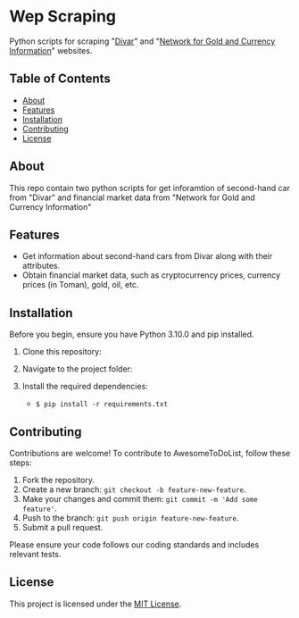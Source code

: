 # Wep Scraping

Python scripts for scraping "[Divar](https://divar.ir/)" and "[Network for Gold and Currency Information](https://www.tgju.org/)" websites.

## Table of Contents
- [About](#about)
- [Features](#features)
- [Installation](#installation)
- [Contributing](#contributing)
- [License](#license)

## About

This repo contain two python scripts for get inforamtion of second-hand car from "Divar" and financial market data from "Network for Gold and Currency Information"

## Features

- Get information about second-hand cars from Divar along with their attributes.
- Obtain financial market data, such as cryptocurrency prices, currency prices (in Toman), gold, oil, etc.

## Installation

Before you begin, ensure you have Python 3.10.0 and pip installed.

1. Clone this repository:

2. Navigate to the project folder:
  
3. Install the required dependencies:
   - `$ pip install -r requirements.txt`

## Contributing

Contributions are welcome! To contribute to AwesomeToDoList, follow these steps:

1. Fork the repository.
2. Create a new branch: `git checkout -b feature-new-feature`.
3. Make your changes and commit them: `git commit -m 'Add some feature'`.
4. Push to the branch: `git push origin feature-new-feature`.
5. Submit a pull request.

Please ensure your code follows our coding standards and includes relevant tests.

## License

This project is licensed under the [MIT License](LICENSE).



